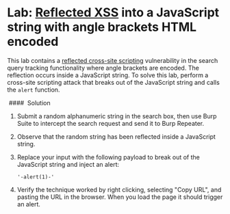 # Lab: [Reflected XSS](https://portswigger.net/web-security/cross-site-scripting/reflected) into a JavaScript string with angle brackets HTML encoded

This lab contains a [reflected cross-site scripting](https://portswigger.net/web-security/cross-site-scripting/reflected) vulnerability in the search query tracking functionality where angle brackets are encoded. The reflection occurs inside a JavaScript string. To solve this lab, perform a cross-site scripting attack that breaks out of the JavaScript string and calls the `alert` function.


 ####  Solution

1. Submit a random alphanumeric string in the search box, then use Burp Suite to intercept the search request and send it to Burp Repeater.
2. Observe that the random string has been reflected inside a JavaScript string.
3. Replace your input with the following payload to break out of the JavaScript string and inject an alert:
    
    `'-alert(1)-'`
4. Verify the technique worked by right clicking, selecting "Copy URL", and pasting the URL in the browser. When you load the page it should trigger an alert.

